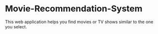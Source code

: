 # Movie-Recommendation-System
This web application helps you find movies or TV shows similar to the one you select.
